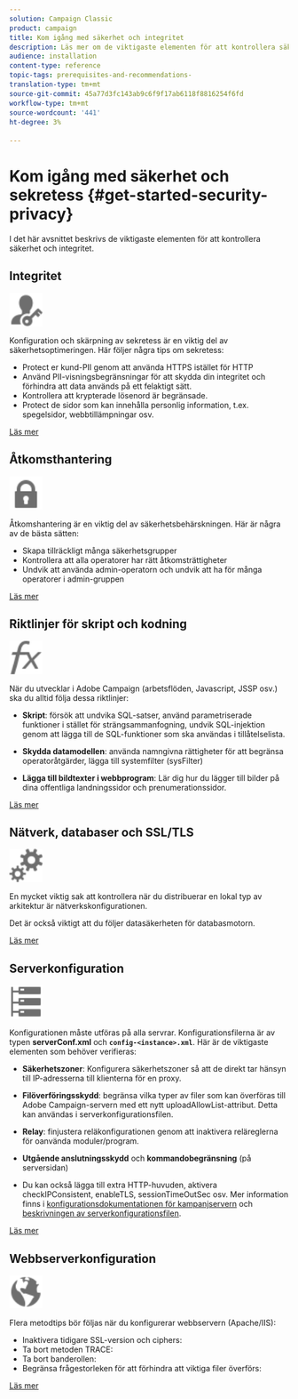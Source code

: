 ```yaml
---
solution: Campaign Classic
product: campaign
title: Kom igång med säkerhet och integritet
description: Läs mer om de viktigaste elementen för att kontrollera säkerhet och integritet.
audience: installation
content-type: reference
topic-tags: prerequisites-and-recommendations-
translation-type: tm+mt
source-git-commit: 45a77d3fc143ab9c6f9f17ab6118f8816254f6fd
workflow-type: tm+mt
source-wordcount: '441'
ht-degree: 3%

---
```



# Kom igång med säkerhet och sekretess {#get-started-security-privacy}

I det här avsnittet beskrivs de viktigaste elementen för att kontrollera säkerhet och integritet.

## Integritet

<img src="assets/do-not-localize/icon_privacy.svg" width="60px">

Konfiguration och skärpning av sekretess är en viktig del av säkerhetsoptimeringen. Här följer några tips om sekretess:

* Protect er kund-PII genom att använda HTTPS istället för HTTP
* Använd PII-visningsbegränsningar för att skydda din integritet och förhindra att data används på ett felaktigt sätt.
* Kontrollera att krypterade lösenord är begränsade.
* Protect de sidor som kan innehålla personlig information, t.ex. spegelsidor, webbtillämpningar osv.

[Läs mer](../../installation/using/privacy.md)

## Åtkomsthantering

<img src="assets/do-not-localize/icon_access.svg" width="60px">

Åtkomshantering är en viktig del av säkerhetsbehärskningen. Här är några av de bästa sätten:

* Skapa tillräckligt många säkerhetsgrupper
* Kontrollera att alla operatorer har rätt åtkomsträttigheter
* Undvik att använda admin-operatorn och undvik att ha för många operatorer i admin-gruppen

[Läs mer](../../installation/using/access-management.md)

## Riktlinjer för skript och kodning

<img src="assets/do-not-localize/icon_scripting.svg" width="60px">

När du utvecklar i Adobe Campaign (arbetsflöden, Javascript, JSSP osv.) ska du alltid följa dessa riktlinjer:

* **Skript**: försök att undvika SQL-satser, använd parametriserade funktioner i stället för strängsammanfogning, undvik SQL-injektion genom att lägga till de SQL-funktioner som ska användas i tillåtelselista.

* **Skydda datamodellen**: använda namngivna rättigheter för att begränsa operatoråtgärder, lägga till systemfilter (sysFilter)

* **Lägga till bildtexter i webbprogram**: Lär dig hur du lägger till bilder på dina offentliga landningssidor och prenumerationssidor.

[Läs mer](../../installation/using/scripting-coding-guidelines.md)

## Nätverk, databaser och SSL/TLS

<img src="assets/do-not-localize/icon_network.svg" width="60px">

En mycket viktig sak att kontrollera när du distribuerar en lokal typ av arkitektur är nätverkskonfigurationen.

Det är också viktigt att du följer datasäkerheten för databasmotorn.

[Läs mer](../../installation/using/network-database.md)

## Serverkonfiguration

<img src="assets/do-not-localize/icon_server.svg" width="60px">

Konfigurationen måste utföras på alla servrar. Konfigurationsfilerna är av typen **serverConf.xml** och **`config-<instance>.xml`**. Här är de viktigaste elementen som behöver verifieras:

* **Säkerhetszoner**: Konfigurera säkerhetszoner så att de direkt tar hänsyn till IP-adresserna till klienterna för en proxy.

* **Filöverföringsskydd**: begränsa vilka typer av filer som kan överföras till Adobe Campaign-servern med ett nytt uploadAllowList-attribut. Detta kan användas i serverkonfigurationsfilen.

* **Relay**: finjustera reläkonfigurationen genom att inaktivera reläreglerna för oanvända moduler/program.

* **Utgående anslutningsskydd** och  **kommandobegränsning**  (på serversidan)

* Du kan också lägga till extra HTTP-huvuden, aktivera checkIPConsistent, enableTLS, sessionTimeOutSec osv. Mer information finns i [konfigurationsdokumentationen för kampanjservern](../../installation/using/configuring-campaign-server.md) och [beskrivningen av serverkonfigurationsfilen](../../installation/using/the-server-configuration-file.md).

[Läs mer](../../installation/using/server-configuration.md)

## Webbserverkonfiguration

<img src="assets/do-not-localize/icon_web.svg" width="60px">

Flera metodtips bör följas när du konfigurerar webbservern (Apache/IIS):

* Inaktivera tidigare SSL-version och ciphers:
* Ta bort metoden TRACE:
* Ta bort banderollen:
* Begränsa frågestorleken för att förhindra att viktiga filer överförs:

[Läs mer](../../installation/using/web-server-configuration.md)
